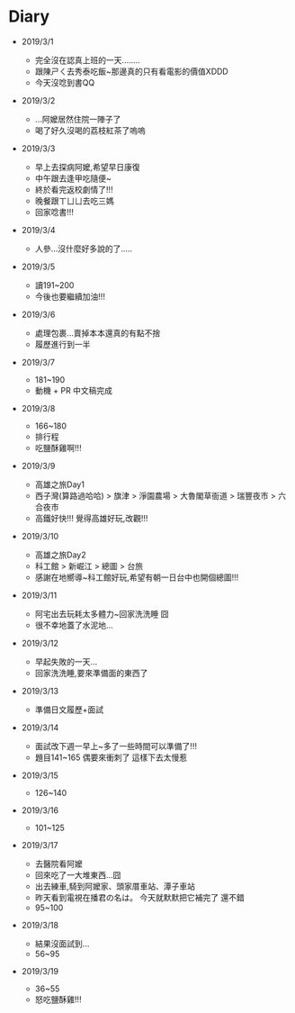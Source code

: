 # Diary

* 2019/3/1
  * 完全沒在認真上班的一天........
  * 跟陳ㄕㄑ去秀泰吃飯~那邊真的只有看電影的價值XDDD
  * 今天沒唸到書QQ 
  
* 2019/3/2
  * ...阿嬤居然住院一陣子了
  * 喝了好久沒喝的荔枝紅茶了嗚嗚
  
* 2019/3/3
  * 早上去探病阿嬤,希望早日康復
  * 中午跟去逢甲吃隨便~
  * 終於看完返校劇情了!!!
  * 晚餐跟ㄒㄩㄩ去吃三媽
  * 回家唸書!!!
  
* 2019/3/4
  * 人參...沒什麼好多說的了.....
  
* 2019/3/5
  * 讀191~200
  * 今後也要繼續加油!!! 
  
* 2019/3/6
  * 處理包裹...賣掉本本還真的有點不捨
  * 履歷進行到一半
  
* 2019/3/7
  * 181~190
  * 動機 + PR 中文稿完成
  
* 2019/3/8
  * 166~180
  * 排行程
  * 吃鹽酥雞啊!!!
  
* 2019/3/9
  * 高雄之旅Day1 
  * 西子灣(算路過哈哈) > 旗津 > 淨園農場 > 大魯閣草衙道 > 瑞豐夜市 > 六合夜市
  * 高鐵好快!!! 覺得高雄好玩,改觀!!!
  
* 2019/3/10
  * 高雄之旅Day2 
  * 科工館 > 新崛江 > 總圖 > 台旅
  * 感謝在地嚮導~科工館好玩,希望有朝一日台中也開個總圖!!! 
  
* 2019/3/11
  * 阿宅出去玩耗太多體力~回家洗洗睡 囧
  * 很不幸地蓋了水泥地...
  
* 2019/3/12
  * 早起失敗的一天...
  * 回家洗洗睡,要來準備面的東西了
  
* 2019/3/13
  * 準備日文履歷+面試
  
* 2019/3/14
  * 面試改下週一早上~多了一些時間可以準備了!!!
  * 題目141~165 偶要來衝刺了 這樣下去太慢惹
  
* 2019/3/15
  * 126~140 
  
* 2019/3/16
  * 101~125
  
* 2019/3/17
  * 去醫院看阿嬤
  * 回來吃了一大堆東西...囧
  * 出去練車,騎到阿嬤家、頭家厝車站、潭子車站
  * 昨天看到電視在播君の名は。 今天就默默把它補完了 還不錯
  * 95~100
  
* 2019/3/18
  * 結果沒面試到...
  * 56~95
  
* 2019/3/19
  * 36~55
  * 怒吃鹽酥雞!!!

